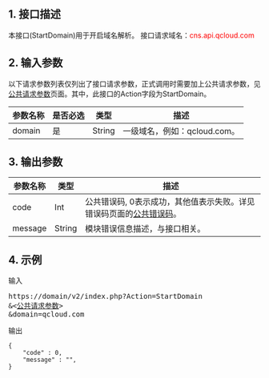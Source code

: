 ## 1. 接口描述
本接口(StartDomain)用于开启域名解析。
接口请求域名：<font style="color:red">cns.api.qcloud.com</font>

## 2. 输入参数
以下请求参数列表仅列出了接口请求参数，正式调用时需要加上公共请求参数，见<a href="/doc/api/372/4153" title="公共请求参数">公共请求参数</a>页面。其中，此接口的Action字段为StartDomain。

| 参数名称 | 是否必选  | 类型 | 描述 |
|---------|---------|---------|---------| 
| domain | 是 | String | 一级域名，例如：qcloud.com。|
 
## 3. 输出参数
| 参数名称 | 类型 | 描述 |
|---------|---------|---------|
| code | Int | 公共错误码, 0表示成功，其他值表示失败。详见错误码页面的<a href="https://www.qcloud.com/doc/api/372/%E9%94%99%E8%AF%AF%E7%A0%81#1.E3.80.81.E5.85.AC.E5.85.B1.E9.94.99.E8.AF.AF.E7.A0.81" title="公共错误码">公共错误码</a>。|
| message | String | 模块错误信息描述，与接口相关。|

## 4. 示例
 
输入
<pre>
https://domain/v2/index.php?Action=StartDomain
&<<a href="https://www.qcloud.com/doc/api/229/6976">公共请求参数</a>>
&domain=qcloud.com
</pre>

输出
```
{
    "code" : 0,
    "message" : "",
}
```


